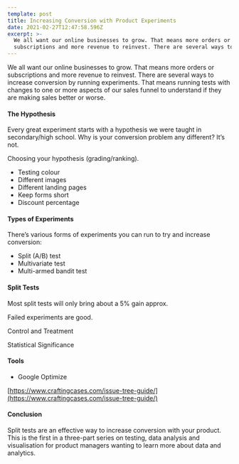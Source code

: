 ```yaml
---
template: post
title: Increasing Conversion with Product Experiments
date: 2021-02-27T12:47:58.596Z
excerpt: >-
  We all want our online businesses to grow. That means more orders or
  subscriptions and more revenue to reinvest. There are several ways to…
---
```

We all want our online businesses to grow. That means more orders or subscriptions and more revenue to reinvest. There are several ways to increase conversion by running experiments. That means running tests with changes to one or more aspects of our sales funnel to understand if they are making sales better or worse.

#### The Hypothesis

Every great experiment starts with a hypothesis we were taught in secondary/high school. Why is your conversion problem any different? It’s not. 

Choosing your hypothesis (grading/ranking).

*   Testing colour
*   Different images
*   Different landing pages
*   Keep forms short
*   Discount percentage

#### Types of Experiments

There’s various forms of experiments you can run to try and increase conversion:

*   Split (A/B) test
*   Multivariate test
*   Multi-armed bandit test

#### Split Tests

Most split tests will only bring about a 5% gain approx.

Failed experiments are good.

Control and Treatment

Statistical Significance

#### Tools

*   Google Optimize

[https://www.craftingcases.com/issue-tree-guide/](https://www.craftingcases.com/issue-tree-guide/)

#### Conclusion

Split tests are an effective way to increase conversion with your product. This is the first in a three-part series on testing, data analysis and visualisation for product managers wanting to learn more about data and analytics.
